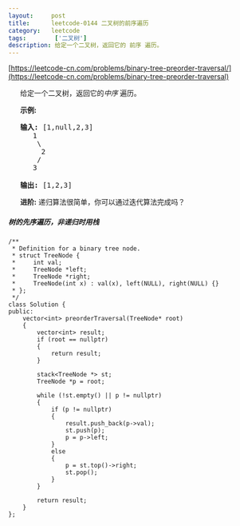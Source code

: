 ```yaml
---
layout:     post
title:      leetcode-0144 二叉树的前序遍历
category:   leetcode
tags:        ['二叉树']
description: 给定一个二叉树，返回它的 前序 遍历。
---
```

[https://leetcode-cn.com/problems/binary-tree-preorder-traversal/](https://leetcode-cn.com/problems/binary-tree-preorder-traversal)

<ul>
<div class="notranslate">
<p>给定一个二叉树，返回它的<em>中序&nbsp;</em>遍历。</p>

<p><strong>示例:</strong></p>

<pre><strong>输入:</strong> [1,null,2,3]
   1
    \
     2
    /
   3

<strong>输出:</strong> [1,2,3]</pre>

<p><strong>进阶:</strong>&nbsp;递归算法很简单，你可以通过迭代算法完成吗？</p>
</div>
</ul>

<h5>
 树的先序遍历，非递归时用栈
</h5>

	/**
	 * Definition for a binary tree node.
	 * struct TreeNode {
	 *     int val;
	 *     TreeNode *left;
	 *     TreeNode *right;
	 *     TreeNode(int x) : val(x), left(NULL), right(NULL) {}
	 * };
	 */
	class Solution {
	public:
	    vector<int> preorderTraversal(TreeNode* root)
	    {
	        vector<int> result;
	        if (root == nullptr)
	        {
	            return result;
	        }
	                
	        stack<TreeNode *> st;
	        TreeNode *p = root;
	
	        while (!st.empty() || p != nullptr)
	        {
	            if (p != nullptr)
	            {
	                result.push_back(p->val);
	                st.push(p);
	                p = p->left;
	            }
	            else
	            {
	                p = st.top()->right;
	                st.pop();
	            }
	        }
	
	        return result;
	    }
	};
